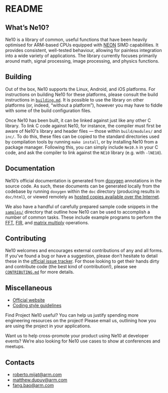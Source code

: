 # README

## What’s Ne10?
Ne10 is a library of common, useful functions that have been heavily optimised for ARM-based CPUs equipped with [NEON](https://www.arm.com/products/processors/technologies/neon.php) SIMD capabilities. It provides consistent, well-tested behaviour, allowing for painless integration into a wide variety of applications. The library currently focuses primarily around math, signal processing, image processing, and physics functions.

## Building
Out of the box, Ne10 supports the Linux, Android, and iOS platforms. For instructions on building Ne10 for these platforms, please consult the build instructions in [`building.md`](https://github.com/projectNe10/Ne10/tree/master/doc/building.md#building-ne10). It is possible to use the library on other platforms (or, indeed, “without a platform”), however you may have to fiddle with some of the build configuration files.

Once Ne10 has been built, it can be linked against just like any other C library. To link C code against Ne10, for instance, the compiler must first be aware of Ne10's library and header files — those within `build/modules/` and `inc/`. To do this, these files can be copied to the standard directories used by compilation tools by running `make install`, or by installing Ne10 from a package manager. Following this, you can simply include `Ne10.h` in your C code, and ask the compiler to link against the `NE10` library (e.g. with `-lNE10`).

## Documentation
Ne10’s official documentation is generated from [doxygen](https://www.stack.nl/~dimitri/doxygen/) annotations in the source code. As such, these documents can be generated locally from the codebase by running `doxygen` within the `doc` directory (producing results in `doc/html`), or viewed remotely as [hosted copies available over the Internet](http://projectne10.github.io/Ne10/doc/).

We also have a handful of carefully prepared sample code snippets in the [`samples/`](https://github.com/projectNe10/Ne10/tree/master/samples) directory that outline how Ne10 can be used to accomplish a number of common tasks. These include example programs to perform the [FFT](https://github.com/projectNe10/Ne10/tree/master/samples/NE10_sample_complex_fft.c), [FIR](https://github.com/projectNe10/Ne10/tree/master/samples/NE10_sample_fir.c), and [matrix multiply](https://github.com/projectNe10/Ne10/tree/master/samples/NE10_sample_matrix_multiply.c) operations.

## Contributing
Ne10 welcomes and encourages external contributions of any and all forms. If you’ve found a bug or have a suggestion, please don’t hesitate to detail these in the [official issue tracker](https://github.com/projectNe10/Ne10/issues). For those looking to get their hands dirty and contribute code (the best kind of contribution!), please see [`CONTRIBUTING.md`](https://github.com/projectNe10/Ne10/tree/master/doc/CONTRIBUTING.md#contributing-to-project-ne10) for more details.

## Miscellaneous

- [Official website](http://projectne10.org/)
- [Coding style guidelines](https://github.com/projectNe10/Ne10/wiki/Ne10-Coding-Style)

Find Project Ne10 useful? You can help us justify spending more engineering resources on the project! Please email us, outlining how you are using the project in your applications.

Want us to help cross-promote your product using Ne10 at developer events? We’re also looking for Ne10 use cases to show at conferences and meetups.

## Contacts

- roberto.mijat@arm.com
- matthew.dupuy@arm.com
- fang.bao@arm.com
